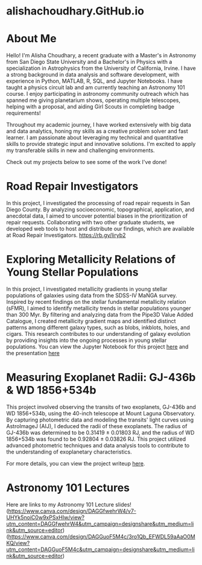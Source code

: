 # alishachoudhary.GitHub.io

# About Me

Hello! I'm Alisha Choudhary, a recent graduate with a Master's in Astronomy from San Diego State University and a Bachelor's in Physics with a specialization in Astrophysics from the University of California, Irvine. I have a strong background in data analysis and software development, with experience in Python, MATLAB, R, SQL, and Jupyter Notebooks. I have taught a physics circuit lab and am currently teaching an Astronomy 101 course. I enjoy participating in astronomy community outreach which has spanned me giving planetarium shows, operating multiple telescopes, helping with a proposal, and aiding Girl Scouts in completing badge requirements!

Throughout my academic journey, I have worked extensively with big data and data analytics, honing my skills as a creative problem solver and fast learner. I am passionate about leveraging my technical and quantitative skills to provide strategic input and innovative solutions. I'm excited to apply my transferable skills in new and challenging environments.

Check out my projects below to see some of the work I've done!

# Road Repair Investigators
In this project, I investigated the processing of road repair requests in San Diego County. By analyzing socioeconomic, topographical, application, and anecdotal data, I aimed to uncover potential biases in the prioritization of repair requests. Collaborating with two other graduate students, we developed web tools to host and distribute our findings, which are available at Road Repair Investigators.
https://rb.gy/liryb2

# Exploring Metallicity Relations of Young Stellar Populations
In this project, I investigated metallicity gradients in young stellar populations of galaxies using data from the SDSS-IV MaNGA survey. Inspired by recent findings on the stellar fundamental metallicity relation (sFMR), I aimed to identify metallicity trends in stellar populations younger than 300 Myr. By filtering and analyzing data from the Pipe3D Value Added Catalogue, I created metallicity gradient maps and identified distinct patterns among different galaxy types, such as blobs, inkblots, holes, and cigars. This research contributes to our understanding of galaxy evolution by providing insights into the ongoing processes in young stellar populations.
You can view the Jupyter Notebook for this project [here](https://github.com/alishac928/alishachoudhary.GitHub.io/blob/main/galaxiesprojectmetallicity.ipynb) and the presentation [here](https://github.com/alishac928/alishachoudhary.GitHub.io/blob/main/galaxiesprojectmetallicity.ipynb)

# Measuring Exoplanet Radii: GJ-436b & WD 1856+534b
This project involved observing the transits of two exoplanets, GJ-436b and WD 1856+534b, using the 40-inch telescope at Mount Laguna Observatory. By capturing photometric data and modeling the transits' light curves using AstroImageJ (AIJ), I deduced the radii of these exoplanets. The radius of GJ-436b was determined to be 0.31419 ± 0.01803 RJ, and the radius of WD 1856+534b was found to be 0.92804 ± 0.03826 RJ. This project utilized advanced photometric techniques and data analysis tools to contribute to the understanding of exoplanetary characteristics.

For more details, you can view the project writeup [here](https://github.com/alishac928/alishachoudhary.GitHub.io/blob/main/510_Paper.pdf).

# Astronomy 101 Lectures
Here are links to my Astronomy 101 Lecture slides!
(https://www.canva.com/design/DAGGfwehrW4/v7-UHYk5noiC0w9xPSxHIw/view?utm_content=DAGGfwehrW4&utm_campaign=designshare&utm_medium=link&utm_source=editor)
(https://www.canva.com/design/DAGGuoF5M4c/3ro1Qb_EFWDL59aAaO0MKQ/view?utm_content=DAGGuoF5M4c&utm_campaign=designshare&utm_medium=link&utm_source=editor)
